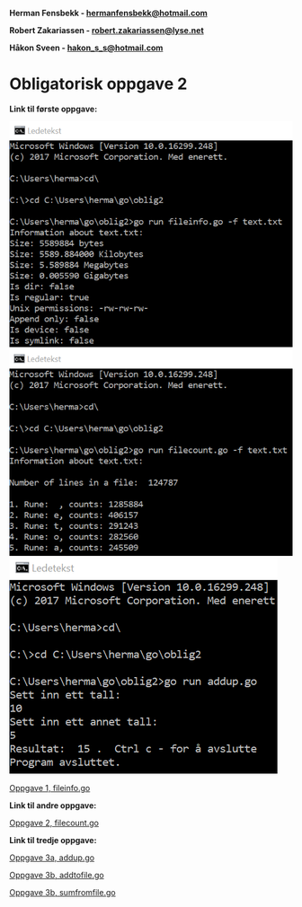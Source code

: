 **Herman Fensbekk - hermanfensbekk@hotmail.com**

**Robert Zakariassen - robert.zakariassen@lyse.net**

**Håkon Sveen - hakon_s_s@hotmail.com**

# Obligatorisk oppgave 2 #

**Link til første oppgave:**

![Alt text](https://github.com/Robertz25/IT-med-gutta/blob/master/Oblig2/bilder/opg1_fileinfo.png)
![Alt text](https://github.com/Robertz25/IT-med-gutta/blob/master/Oblig2/bilder/opg2_filecount.png)
![Alt text](https://github.com/Robertz25/IT-med-gutta/blob/master/Oblig2/bilder/opg3_addup.png)


[Oppgave 1, fileinfo.go](https://github.com/Robertz25/IT-med-gutta/blob/master/Oblig2/fileinfo.go/)


**Link til andre oppgave:**


[Oppgave 2, filecount.go](https://github.com/Robertz25/IT-med-gutta/blob/master/Oblig2/filecount.go)


**Link til tredje oppgave:**

[Oppgave 3a, addup.go](https://github.com/Robertz25/IT-med-gutta/blob/master/Oblig2/addup.go)

[Oppgave 3b, addtofile.go](https://github.com/Robertz25/IT-med-gutta/blob/master/Oblig2/addtofile.go)

[Oppgave 3b, sumfromfile.go](https://github.com/Robertz25/IT-med-gutta/blob/master/Oblig2/sumfromfile.go)
